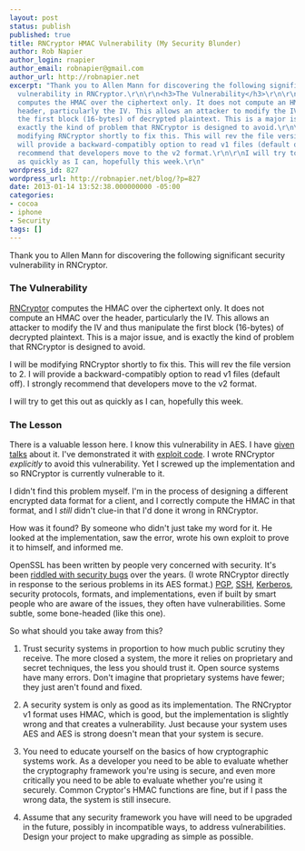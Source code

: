 ```yaml
---
layout: post
status: publish
published: true
title: RNCryptor HMAC Vulnerability (My Security Blunder)
author: Rob Napier
author_login: rnapier
author_email: robnapier@gmail.com
author_url: http://robnapier.net
excerpt: "Thank you to Allen Mann for discovering the following significant security
  vulnerability in RNCryptor.\r\n\r\n<h3>The Vulnerability</h3>\r\n\r\n<a href=\"https://github.com/rnapier/RNCryptor\">RNCryptor</a>
  computes the HMAC over the ciphertext only. It does not compute an HMAC over the
  header, particularly the IV. This allows an attacker to modify the IV and thus manipulate
  the first block (16-bytes) of decrypted plaintext. This is a major issue, and is
  exactly the kind of problem that RNCryptor is designed to avoid.\r\n\r\nI will be
  modifying RNCryptor shortly to fix this. This will rev the file version to 2. I
  will provide a backward-compatibly option to read v1 files (default off). I strongly
  recommend that developers move to the v2 format.\r\n\r\nI will try to get this out
  as quickly as I can, hopefully this week.\r\n"
wordpress_id: 827
wordpress_url: http://robnapier.net/blog/?p=827
date: 2013-01-14 13:52:38.000000000 -05:00
categories:
- cocoa
- iphone
- Security
tags: []
---
```

Thank you to Allen Mann for discovering the following significant security vulnerability in RNCryptor.

<h3>The Vulnerability</h3>

<a href="https://github.com/rnapier/RNCryptor">RNCryptor</a> computes the HMAC over the ciphertext only. It does not compute an HMAC over the header, particularly the IV. This allows an attacker to modify the IV and thus manipulate the first block (16-bytes) of decrypted plaintext. This is a major issue, and is exactly the kind of problem that RNCryptor is designed to avoid.

I will be modifying RNCryptor shortly to fix this. This will rev the file version to 2. I will provide a backward-compatibly option to read v1 files (default off). I strongly recommend that developers move to the v2 format.

I will try to get this out as quickly as I can, hopefully this week.
<a id="more"></a><a id="more-827"></a>

<h3>The Lesson</h3>

There is a valuable lesson here. I know this vulnerability in AES. I have <a href="http://cocoaconf.com/conference/sessionDetails/218?confId=7">given talks</a> about it. I've demonstrated it with <a href="https://github.com/rnapier/security-blunders/blob/master/modaes.py">exploit code</a>. I wrote RNCryptor *explicitly* to avoid this vulnerability. Yet I screwed up the implementation and so RNCryptor is currently vulnerable to it.

I didn't find this problem myself. I'm in the process of designing a different encrypted data format for a client, and I correctly compute the HMAC in that format, and I *still* didn't clue-in that I'd done it wrong in RNCryptor.

How was it found? By someone who didn't just take my word for it. He looked at the implementation, saw the error, wrote his own exploit to prove it to himself, and informed me.

OpenSSL has been written by people very concerned with security. It's been <a href="http://www.kb.cert.org/vuls/byid?searchview&query=openssl">riddled with security bugs</a> over the years. (I wrote RNCryptor directly in response to the serious problems in its AES format.) <a href="http://www.kb.cert.org/vuls/byid?searchview&query=pgp">PGP</a>, <a href="http://www.kb.cert.org/vuls/byid?searchview&query=openssh">SSH</a>, <a href="http://www.kb.cert.org/vuls/byid?searchview&query=kerberos">Kerberos</a>, security protocols, formats, and implementations, even if built by smart people who are aware of the issues, they often have vulnerabilities. Some subtle, some bone-headed (like this one).

So what should you take away from this?

1. Trust security systems in proportion to how much public scrutiny they receive. The more closed a system, the more it relies on proprietary and secret techniques, the less you should trust it. Open source systems have many errors. Don't imagine that proprietary systems have fewer; they just aren't found and fixed.

1. A security system is only as good as its implementation. The RNCryptor v1 format uses HMAC, which is good, but the implementation is slightly wrong and that creates a vulnerability. Just because your system uses AES and AES is strong doesn't mean that your system is secure.

1. You need to educate yourself on the basics of how cryptographic systems work. As a developer you need to be able to evaluate whether the cryptography framework you're using is secure, and even more critically you need to be able to evaluate whether you're using it securely. Common Cryptor's HMAC functions are fine, but if I pass the wrong data, the system is still insecure.

1. Assume that any security framework you have will need to be upgraded in the future, possibly in incompatible ways, to address vulnerabilities. Design your project to make upgrading as simple as possible.
